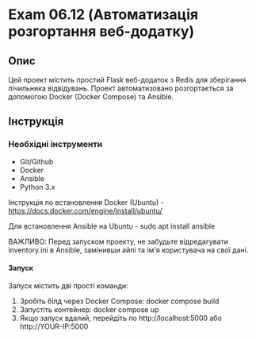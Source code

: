 # Exam 06.12 (Автоматизація розгортання веб-додатку)

## Опис
Цей проект містить простий Flask веб-додаток з Redis для зберігання лічильника відвідувань. Проект автоматизовано розгортається за допомогою Docker (Docker Compose) та Ansible.

## Інструкція

### Необхідні інструменти
- Git/Github
- Docker
- Ansible
- Python 3.x

Інструкція по встановлення Docker (Ubuntu) - https://docs.docker.com/engine/install/ubuntu/

Для встановлення Ansible на Ubuntu - sudo apt install ansible

ВАЖЛИВО: Перед запуском проекту, не забудьте відредагувати inventory.ini в Ansible, замінивши айпі та ім'я користувача на свої дані.

#### Запуск
Запуск містить дві прості команди:
1. Зробіть білд через Docker Compose:
   docker compose build
2. Запустіть контейнер:
docker compose up
3. Якщо запуск вдалий, перейдіть по http://localhost:5000 або http://YOUR-IP:5000


